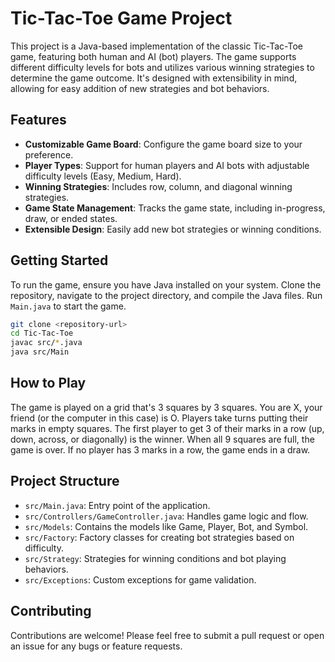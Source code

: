 # Tic-Tac-Toe Game Project

This project is a Java-based implementation of the classic Tic-Tac-Toe game, featuring both human and AI (bot) players. The game supports different difficulty levels for bots and utilizes various winning strategies to determine the game outcome. It's designed with extensibility in mind, allowing for easy addition of new strategies and bot behaviors.

## Features

- **Customizable Game Board**: Configure the game board size to your preference.
- **Player Types**: Support for human players and AI bots with adjustable difficulty levels (Easy, Medium, Hard).
- **Winning Strategies**: Includes row, column, and diagonal winning strategies.
- **Game State Management**: Tracks the game state, including in-progress, draw, or ended states.
- **Extensible Design**: Easily add new bot strategies or winning conditions.

## Getting Started

To run the game, ensure you have Java installed on your system. Clone the repository, navigate to the project directory, and compile the Java files. Run `Main.java` to start the game.

```bash
git clone <repository-url>
cd Tic-Tac-Toe
javac src/*.java
java src/Main
```
## How to Play

The game is played on a grid that's 3 squares by 3 squares. You are X, your friend (or the computer in this case) is O. Players take turns putting their marks in empty squares. The first player to get 3 of their marks in a row (up, down, across, or diagonally) is the winner. When all 9 squares are full, the game is over. If no player has 3 marks in a row, the game ends in a draw.

## Project Structure

- `src/Main.java`: Entry point of the application.
- `src/Controllers/GameController.java`: Handles game logic and flow.
- `src/Models`: Contains the models like Game, Player, Bot, and Symbol.
- `src/Factory`: Factory classes for creating bot strategies based on difficulty.
- `src/Strategy`: Strategies for winning conditions and bot playing behaviors.
- `src/Exceptions`: Custom exceptions for game validation.

## Contributing

Contributions are welcome! Please feel free to submit a pull request or open an issue for any bugs or feature requests.
